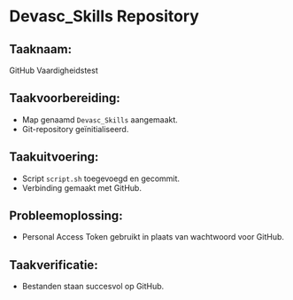 # Devasc_Skills Repository

## Taaknaam:
GitHub Vaardigheidstest

## Taakvoorbereiding:
- Map genaamd `Devasc_Skills` aangemaakt.
- Git-repository geïnitialiseerd.

## Taakuitvoering:
- Script `script.sh` toegevoegd en gecommit.
- Verbinding gemaakt met GitHub.

## Probleemoplossing:
- Personal Access Token gebruikt in plaats van wachtwoord voor GitHub.

## Taakverificatie:
- Bestanden staan succesvol op GitHub.
